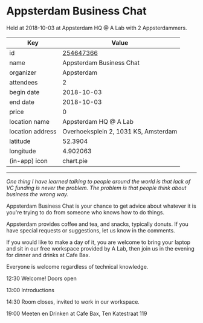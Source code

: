 # Appsterdam Business Chat
Held at 2018-10-03 at Appsterdam HQ @ A Lab with 2 Appsterdammers.
        
|Key|Value
|---|---|
|id|[254647366](https://www.meetup.com/appsterdam/events/254647366/)|
|name|Appsterdam Business Chat|
|organizer|Appsterdam|
|attendees|2|
|begin date|2018-10-03|
|end date|2018-10-03|
|price|0|
|location name|Appsterdam HQ @ A Lab|
|location address|Overhoeksplein 2, 1031 KS, Amsterdam|
|latitude|52.3904|
|longitude|4.902063|
|(in-app) icon|chart.pie|

---

*One thing I have learned talking to people around the world is that lack of VC funding is never the problem. The problem is that people think about business the wrong way.*

Appsterdam Business Chat is your chance to get advice about whatever it is you're trying to do from someone who knows how to do things.

Appsterdam provides coffee and tea, and snacks, typically donuts. If you have special requests or suggestions, let us know in the comments.

If you would like to make a day of it, you are welcome to bring your laptop and sit in our free workspace provided by A Lab, then join us in the evening for dinner and drinks at Cafe Bax.

Everyone is welcome regardless of technical knowledge.

12:30 Welcome! Doors open

13:00 Introductions

14:30 Room closes, invited to work in our workspace.

19:00 Meeten en Drinken at Cafe Bax, Ten Katestraat 119


